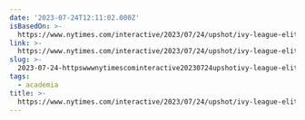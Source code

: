 ```yaml
---
date: '2023-07-24T12:11:02.000Z'
isBasedOn: >-
  https://www.nytimes.com/interactive/2023/07/24/upshot/ivy-league-elite-college-admissions.html?smid=nytcore-ios-share&referringSource=articleShare
link: >-
  https://www.nytimes.com/interactive/2023/07/24/upshot/ivy-league-elite-college-admissions.html?smid=nytcore-ios-share&referringSource=articleShare
slug: >-
  2023-07-24-httpswwwnytimescominteractive20230724upshotivy-league-elite-college-admissionshtmlsmidnytcore-ios-shareandreferringsourcearticleshare
tags:
  - academia
title: >-
  https://www.nytimes.com/interactive/2023/07/24/upshot/ivy-league-elite-college-admissions.html?smid=nytcore-ios-share&referringSource=articleShare
---
```


